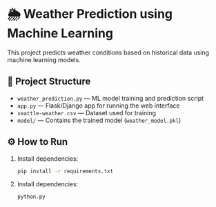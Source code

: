# 🌦️ Weather Prediction using Machine Learning

This project predicts weather conditions based on historical data using machine learning models.

## 📁 Project Structure
- `weather_prediction.py` — ML model training and prediction script  
- `app.py` — Flask/Django app for running the web interface  
- `seattle-weather.csv` — Dataset used for training  
- `model/` — Contains the trained model (`weather_model.pkl`)

## ⚙️ How to Run
1. Install dependencies:
   ```bash
   pip install -r requirements.txt

2. Install dependencies:
   ```bash
   python.py
